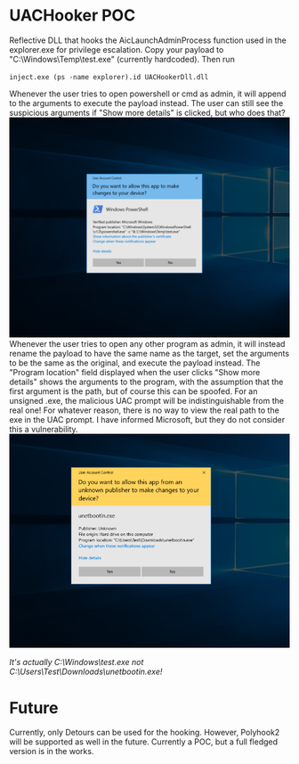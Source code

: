 # UACHooker POC
Reflective DLL that hooks the AicLaunchAdminProcess function used in the explorer.exe for privilege escalation. Copy your payload to "C:\Windows\Temp\test.exe" (currently hardcoded). Then run 

`inject.exe (ps -name explorer).id UACHookerDll.dll`

Whenever the user tries to open powershell or cmd as admin, it will append to the arguments to execute the payload instead. The user can still see the suspicious arguments if "Show more details" is clicked, but who does that?
![pwsh demo](https://github.com/TheKevinWang/UACHooker/blob/main/pwsh.PNG)
Whenever the user tries to open any other program as admin, it will instead rename the payload to have the same name as the target, set the arguments to be the same as the original,
and execute the payload instead. The "Program location" field displayed when the user clicks "Show more details" shows the arguments
to the program, with the assumption that the first argument is the path, but of course this can be spoofed. 
For an unsigned .exe, the malicious UAC prompt will be indistinguishable from the real one! For whatever reason, there is no way to view the real path to the exe in the UAC prompt.
I have informed Microsoft, but they do not consider this a vulnerability.
![unsigned exe demo](https://github.com/TheKevinWang/UACHooker/blob/main/unsigned.PNG)

*It's actually C:\Windows\test.exe not C:\Users\Test\Downloads\unetbootin.exe!*
# Future
Currently, only Detours can be used for the hooking. However, Polyhook2 will be supported as well in the future. 
Currently a POC, but a full fledged version is in the works. 
